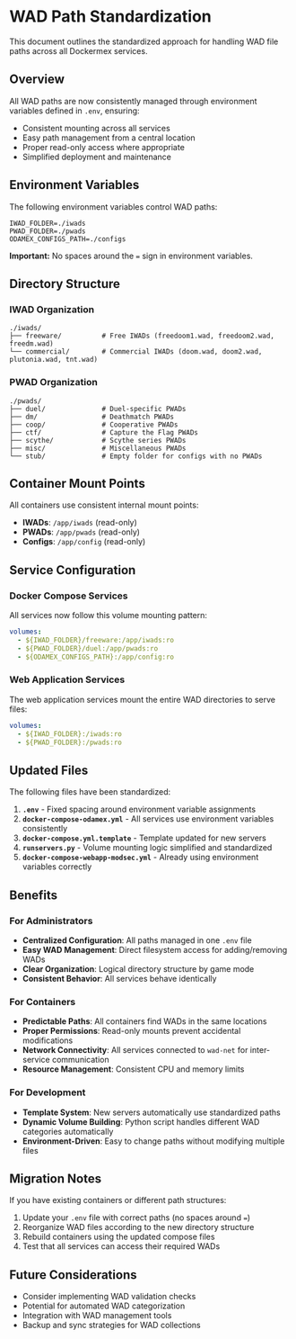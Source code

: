 # WAD Path Standardization

This document outlines the standardized approach for handling WAD file paths across all Dockermex services.

## Overview

All WAD paths are now consistently managed through environment variables defined in `.env`, ensuring:
- Consistent mounting across all services
- Easy path management from a central location
- Proper read-only access where appropriate
- Simplified deployment and maintenance

## Environment Variables

The following environment variables control WAD paths:

```env
IWAD_FOLDER=./iwads
PWAD_FOLDER=./pwads
ODAMEX_CONFIGS_PATH=./configs
```

**Important:** No spaces around the `=` sign in environment variables.

## Directory Structure

### IWAD Organization
```
./iwads/
├── freeware/          # Free IWADs (freedoom1.wad, freedoom2.wad, freedm.wad)
└── commercial/        # Commercial IWADs (doom.wad, doom2.wad, plutonia.wad, tnt.wad)
```

### PWAD Organization  
```
./pwads/
├── duel/              # Duel-specific PWADs
├── dm/                # Deathmatch PWADs
├── coop/              # Cooperative PWADs
├── ctf/               # Capture the Flag PWADs
├── scythe/            # Scythe series PWADs
├── misc/              # Miscellaneous PWADs
└── stub/              # Empty folder for configs with no PWADs
```

## Container Mount Points

All containers use consistent internal mount points:

- **IWADs**: `/app/iwads` (read-only)
- **PWADs**: `/app/pwads` (read-only)  
- **Configs**: `/app/config` (read-only)

## Service Configuration

### Docker Compose Services

All services now follow this volume mounting pattern:

```yaml
volumes:
  - ${IWAD_FOLDER}/freeware:/app/iwads:ro
  - ${PWAD_FOLDER}/duel:/app/pwads:ro
  - ${ODAMEX_CONFIGS_PATH}:/app/config:ro
```

### Web Application Services

The web application services mount the entire WAD directories to serve files:

```yaml
volumes:
  - ${IWAD_FOLDER}:/iwads:ro
  - ${PWAD_FOLDER}:/pwads:ro
```

## Updated Files

The following files have been standardized:

1. **`.env`** - Fixed spacing around environment variable assignments
2. **`docker-compose-odamex.yml`** - All services use environment variables consistently
3. **`docker-compose.yml.template`** - Template updated for new servers
4. **`runservers.py`** - Volume mounting logic simplified and standardized
5. **`docker-compose-webapp-modsec.yml`** - Already using environment variables correctly

## Benefits

### For Administrators
- **Centralized Configuration**: All paths managed in one `.env` file
- **Easy WAD Management**: Direct filesystem access for adding/removing WADs
- **Clear Organization**: Logical directory structure by game mode
- **Consistent Behavior**: All services behave identically

### For Containers
- **Predictable Paths**: All containers find WADs in the same locations
- **Proper Permissions**: Read-only mounts prevent accidental modifications
- **Network Connectivity**: All services connected to `wad-net` for inter-service communication
- **Resource Management**: Consistent CPU and memory limits

### For Development
- **Template System**: New servers automatically use standardized paths
- **Dynamic Volume Building**: Python script handles different WAD categories automatically
- **Environment-Driven**: Easy to change paths without modifying multiple files

## Migration Notes

If you have existing containers or different path structures:

1. Update your `.env` file with correct paths (no spaces around `=`)
2. Reorganize WAD files according to the new directory structure
3. Rebuild containers using the updated compose files
4. Test that all services can access their required WADs

## Future Considerations

- Consider implementing WAD validation checks
- Potential for automated WAD categorization
- Integration with WAD management tools
- Backup and sync strategies for WAD collections
